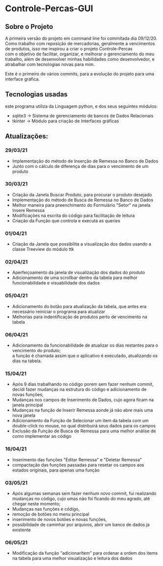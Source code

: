 # Controle-Percas-GUI
## Sobre o Projeto
A primeira versão do projeto em command line foi commitada dia 09/12/20.<br>
Como trabalho com reposição de mercadorias, geralmente a vencimentos de produtos, isso me inspirou a criar o projeto Controle-Percas<br>
com o objetivo de facilitar, organizar, e melhorar o gerenciamento do meu trabalho, além de desenvolver minhas habilidades como desenvolvedor, e atrabalhar com tecnologias novas para mim.

Este é o primeiro de vários commits, para a evolução do projeto para uma interface gráfica.

## Tecnologias usadas
este programa utiliza da Linguagem python, e dos seus seguintes módulos:
- sqlite3 -> Sistema de gerenciamento de bancos de Dados Relacionais
- tkinter -> Módulo para criação de Interfaces gráficas

## Atualizações:

### 29/03/21
- Implementação do método de Inserção de Remessa no Banco de Dados
- Junto com o cálculo de diferença de dias para o vencimento de um produto

### 30/03/21
- Criação da Janela  Buscar Produto, para procurar o produto desejado
- Implementação do método de Busca de Remessa no Banco de Dados
- Melhor maneira para preenchimento do Formulário "Setor" na janela Insere Remessa
- Modificações na escrita do código para facilitação de leitura
- Criação da Função que controla e executa as queries

### 01/04/21
- Criação da Janela que possibilita a visualização dos dados usando a classe Treeview do módulo ttk

### 02/04/21
- Aperfeiçoamento da janela de visualização dos dados do produto
- Adicionamento de uma scrollbar dentro da tabela para melhor funcionabilidade e visuabilidade dos dados

### 05/04/21
- Adicionamento do botão para atualização da tabela, que antes era necessário reiniciar o programa para atualizar
- Melhorias para indentificação de produtos perto de vencimento na tabela

### 06/04/21
- Adicionamento da funcionabilidade de atualizar os dias restantes para o vencimento do produto;<br>
a função é chamada assim que o aplicativo é executado, atualizando os dias na tabela.

### 15/04/21
- Após 9 dias trabalhando no código porem sem fazer nenhum commit, decidi fazer mudanças na estrutura do código e adicionamento de novas funções;
- Mudanças nos campos de Inserimento de Dados, cujo agora ficam na janela principal
- Mudanças na função de Inserir Remessa aonde já não abre mais uma nova janela
- Adicionamento da Função de Selecionar um item da tabela com um double-click no mouse, no qual distribuirá seus dados para os campos
- Exclusão da Função de Busca de Remessa para uma melhor análise de como implementar ao código

### 16/04/21
- Inserimento das funções "Editar Remessa" e "Deletar Remessa"
- compactação das funções passadas para resetar os campos aos estados originais, para apenas uma função

### 03/05/21
- Após algumas semanas sem fazer nenhum novo commit, fui realizando mudanças no código, cujo umas não foi ficando do meu agrado, até chegar neste momento;
- Mudanças nas funções e código,
- remoção de botões no menu principal
- inserimento de novos botões e novas funções,
- possibilidade de caminhar por arquivos, abrir um banco de dados ja existente

### 06/05/21
- Modificação da função "adicionarItem" para ordenar a ordem dos items na tabela para uma melhor visualização e leitura dos dados
